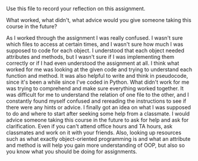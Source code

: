 Use this file to record your reflection on this assignment. 

What worked, what didn't, what advice would you give someone taking this course in the future?

As I worked through the assignment I was really confused. I wasn't sure which files to access at certain times, and I wasn't sure how much I was supposed to code for each object. I understood that each object needed attributes and methods, but I wasn't sure if I was implementing them correctly or if I had even understood the assignment at all.
I think what worked for me was looking at the given code and trying to understand each function and method. It was also helpful to write and think in pseudocode, since it's been a while since I've coded in Python. What didn't work for me was trying to comprehend and make sure everything worked together. It was difficult for me to understand the relation of one file to the other, and I constantly found myself confused and rereading the instructions to see if there were any hints or advice. I finally got an idea on what I was supposed to do and where to start after seeking some help from a classmate.
I would advice someone taking this course in the future to ask for help and ask for clarification. Even if you can't attend office hours and TA hours, ask classmates and work on it with your friends. Also, looking up resources such as what exactly object-oriented programming is and what an attribute and method is will help you gain more understanding of OOP, but also so you know what you should be doing for assignments.